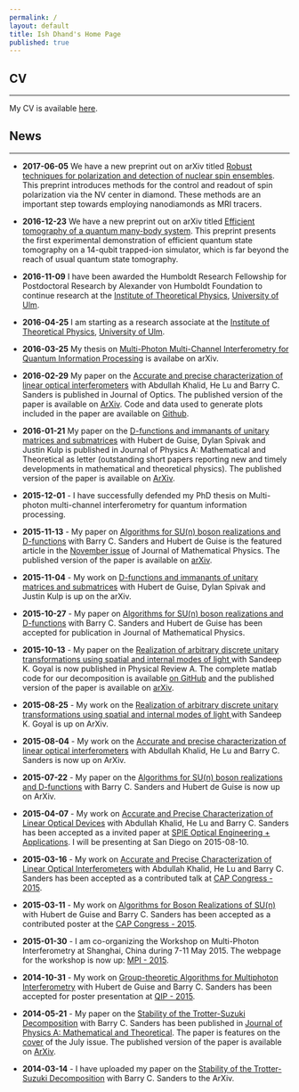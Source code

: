 ```yaml
---
permalink: /
layout: default
title: Ish Dhand's Home Page
published: true
---
```


## CV
----------------

My CV is available [here](https://ishdhand.github.com/CV_Ish_Dhand.pdf).


## News
----------------
* **2017-06-05** We have a new preprint out on arXiv titled [Robust techniques for polarization and detection of nuclear spin ensembles](https://arxiv.org/abs/1706.01315). This preprint introduces methods for the control and readout of spin polarization via the NV center in diamond. These methods are an important step towards employing nanodiamonds as MRI tracers.

* **2016-12-23** We have a new preprint out on arXiv titled [Efficient tomography of a quantum many-body system](https://arxiv.org/abs/1612.08000). This preprint presents the first experimental demonstration of efficient quantum state tomography on a 14-qubit trapped-ion simulator, which is far beyond the reach of usual quantum state tomography. 

* **2016-11-09** I have been awarded the Humboldt Research Fellowship for Postdoctoral Research by Alexander von Humboldt Foundation to continue research at the [Institute of Theoretical Physics](http://qubit-ulm.com/), [University of Ulm](https://www.uni-ulm.de/en/homepage.html).

* **2016-04-25** I am starting as a research associate at the [Institute of Theoretical Physics](http://qubit-ulm.com/), [University of Ulm](https://www.uni-ulm.de/en/homepage.html).

* **2016-03-25** My thesis on [Multi-Photon Multi-Channel Interferometry for Quantum Information Processing](http://arxiv.org/abs/1603.07476) is availabe on arXiv.  

* **2016-02-29** My paper on the [Accurate and precise characterization of linear optical interferometers](http://iopscience.iop.org/article/10.1088/2040-8978/18/3/035204/meta) with Abdullah Khalid, He Lu and Barry C. Sanders is published in Journal of Optics. The published version of the paper is available on [ArXiv](http://arxiv.org/abs/1508.00283). Code and data used to generate plots included in the paper are available on [Github](https://github.com/ishdhand/Simulation-of-characterization-procedure).

* **2016-01-21** My paper on the [D-functions and immanants of unitary matrices and submatrices](http://iopscience.iop.org/article/10.1088/1751-8113/49/9/09LT01/) with Hubert de Guise, Dylan Spivak and Justin Kulp is published in Journal of Physics A: Mathematical and Theoretical as letter (outstanding short papers reporting new and timely developments in mathematical and theoretical physics). The published version of the paper is available on [ArXiv](http://arxiv.org/abs/1511.01851v2). 

* **2015-12-01** - I have successfully defended my PhD thesis on Multi-photon multi-channel interferometry for quantum information processing. 

* **2015-11-13** - My paper on [Algorithms for SU(n) boson realizations and D-functions](http://scitation.aip.org/content/aip/journal/jmp/56/11/10.1063/1.4935433) with Barry C. Sanders and Hubert de Guise is the featured article in the [November issue](http://scitation.aip.org/content/aip/journal/jmp/56/11) of Journal of Mathematical Physics. The published version of the paper is available on [arXiv](http://arxiv.org/abs/1507.06274). 

* **2015-11-04** - My work on [D-functions and immanants of unitary matrices and submatrices](http://arxiv.org/abs/1511.01851) with Hubert de Guise, Dylan Spivak and Justin Kulp is up on the arXiv. 

* **2015-10-27** - My paper on [Algorithms for SU(n) boson realizations and D-functions](http://arxiv.org/abs/1507.06274) with Barry C. Sanders and Hubert de Guise has been accepted for publication in Journal of Mathematical Physics. 

* **2015-10-13** - My paper on the [Realization of arbitrary discrete unitary transformations using spatial and internal modes of light
](http://journals.aps.org/pra/abstract/10.1103/PhysRevA.92.043813) with Sandeep K. Goyal is now published in Physical Review A. The complete matlab code for our decomposition is available [on GitHub](https://github.com/ishdhand/Internal-Spatial-Decomposition) and the published version of the paper is available on [arXiv](http://arxiv.org/abs/1508.06259).

* **2015-08-25** - My work on the [Realization of arbitrary discrete unitary transformations using spatial and internal modes of light
](http://arxiv.org/abs/1508.06259) with Sandeep K. Goyal is up on ArXiv.

* **2015-08-04** - My work on the [Accurate and precise characterization of linear optical interferometers](http://arxiv.org/abs/1508.00283) with Abdullah Khalid, He Lu and Barry C. Sanders is now up on ArXiv.

* **2015-07-22** - My paper on the [Algorithms for SU(n) boson realizations and D-functions](http://arxiv.org/abs/1507.06274) with Barry C. Sanders and Hubert de Guise is now up on ArXiv.

* **2015-04-07** - My work on [Accurate and Precise Characterization of Linear Optical Devices](http://spie.org/OP416) with Abdullah Khalid, He Lu and Barry C. Sanders has been accepted as a invited paper at [SPIE Optical Engineering + Applications](http://spie.org/x30491.xml?WT.mc_id=ROP15GB). I will be presenting at San Diego on 2015-08-10. 

* **2015-03-16** - My work on [Accurate and Precise Characterization of Linear Optical Interferometers](https://indico.cern.ch/event/355942/contribution/528) with Abdullah Khalid, He Lu and Barry C. Sanders has been accepted as a contributed talk at [CAP Congress - 2015](http://www.cap.ca/en/congress/2015).

* **2015-03-11** - My work on [Algorithms for Boson Realizations of SU(n)](https://indico.cern.ch/event/355942/session/267/contribution/665) with Hubert de Guise and Barry C. Sanders has been accepted as a contributed poster at the [CAP Congress - 2015](http://www.cap.ca/en/congress/2015).

* **2015-01-30** - I am co-organizing the Workshop on Multi-Photon Interferometry at Shanghai, China during 7-11 May 2015. The webpage for the workshop is now up: [MPI - 2015](http://mpi2015.org).

* **2014-10-31** - My work on [Group-theoretic Algorithms for Multiphoton Interferometry](http://www.quantum-lab.org/qip2015/posters/87-Dhand.pdf) with Hubert de Guise and Barry C. Sanders has been accepted for poster presentation at [QIP - 2015](http://quantum-lab.org/qip2015/).

* **2014-05-21** - My paper on the [Stability of the Trotter-Suzuki Decomposition](http://iopscience.iop.org/1751-8121/47/26/265206/) with Barry C. Sanders has been published in [Journal of Physics A: Mathematical and Theoretical](http://iopscience.iop.org/1751-8121/). The paper is features on the [cover](http://iopscience.iop.org/1751-8121/page/Volume-47-Cover-Gallery) of the July issue. The published version of the paper is available on [ArXiv](http://arxiv.org/abs/1403.3469).

* **2014-03-14** - I have uploaded my paper on the [Stability of the Trotter-Suzuki Decomposition](http://arxiv.org/abs/1403.3469) with Barry C. Sanders to the ArXiv.
